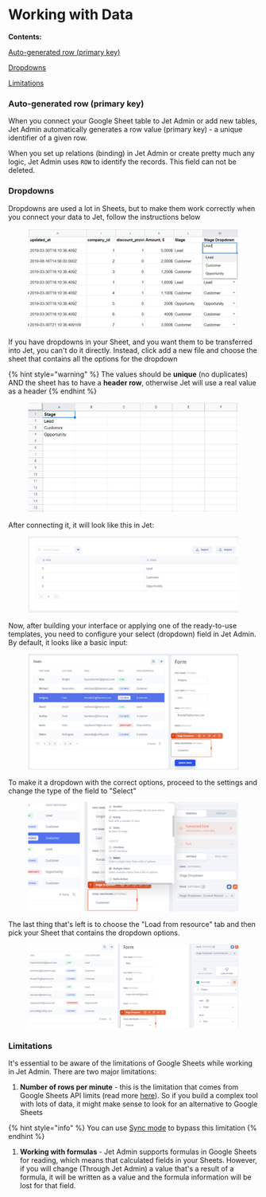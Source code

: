 # Working with Data

**Contents:**

[Auto-generated row (primary key)](working-with-data.md#auto-generated-row-primary-key)

[Dropdowns](working-with-data.md#dropdowns)

[Limitations](working-with-data.md#limitations)

### Auto-generated row (primary key)

When you connect your Google Sheet table to Jet Admin or add new tables, Jet Admin automatically generates a row value (primary key) - a unique identifier of a given row.&#x20;

When you set up relations (binding) in Jet Admin or create pretty much any logic, Jet Admin uses `ROW` to identify the records. This field can not be deleted.

### Dropdowns

Dropdowns are used a lot in Sheets, but to make them work correctly when you connect your data to Jet, follow the instructions below

<figure><img src="../../../.gitbook/assets/stagessheets.JPG" alt=""><figcaption></figcaption></figure>

If you have dropdowns in your Sheet, and you want them to be transferred into Jet, you can't do it directly. Instead, click add a new file and choose the sheet that contains all the options for the dropdown

{% hint style="warning" %}
The values should be **unique** (no duplicates) AND the sheet has to have a **header row**, otherwise Jet will use a real value as a header
{% endhint %}

<figure><img src="../../../.gitbook/assets/shdtf.JPG" alt=""><figcaption></figcaption></figure>

After connecting it, it will look like this in Jet:&#x20;

<figure><img src="../../../.gitbook/assets/stages.JPG" alt=""><figcaption></figcaption></figure>

Now, after building your interface or applying one of the ready-to-use templates, you need to configure your select (dropdown) field in Jet Admin. By default, it looks like a basic input:

<figure><img src="../../../.gitbook/assets/dtjsfgy.JPG" alt=""><figcaption></figcaption></figure>

To make it a dropdown with the correct options, proceed to the settings and change the type of the field to "Select"

<figure><img src="../../../.gitbook/assets/Screenshot (202).png" alt=""><figcaption></figcaption></figure>

The last thing that's left is to choose the "Load from resource" tab and then pick your Sheet that contains the dropdown options.

<figure><img src="../../../.gitbook/assets/djfygvy.JPG" alt=""><figcaption></figcaption></figure>

### Limitations

It's essential to be aware of the limitations of Google Sheets while working in Jet Admin. There are two major limitations:

1. **Number of rows per minute** - this is the limitation that comes from Google Sheets API limits (read more [here](https://developers.google.com/sheets/api/limits)). So if you build a complex tool with lots of data, it might make sense to look for an alternative to Google Sheets

{% hint style="info" %}
You can use [Sync mode](../../data-blending.md#sync-connection) to bypass this limitation
{% endhint %}

1. **Working with formulas** - Jet Admin supports formulas in Google Sheets for reading, which means that calculated fields in your Sheets. However, if you will change (Through Jet Admin) a value that's a result of a formula, it will be written as a value and the formula information will be lost for that field.

&#x20;
